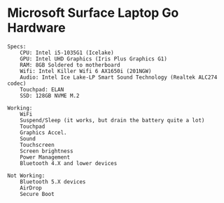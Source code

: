 # Microsoft Surface Laptop Go Hardware

	Specs:
		CPU: Intel i5-1035G1 (Icelake)
		GPU: Intel UHD Graphics (Iris Plus Graphics G1)
		RAM: 8GB Soldered to motherboard
		Wifi: Intel Killer Wifi 6 AX1650i (201NGW)
		Audio: Intel Ice Lake-LP Smart Sound Technology (Realtek ALC274 codec)
		Touchpad: ELAN
		SSD: 128GB NVME M.2

	Working:
		WiFi
		Suspend/Sleep (it works, but drain the battery quite a lot)
		Touchpad
		Graphics Accel.
		Sound
		Touchscreen
		Screen brightness
		Power Management
		Bluetooth 4.X and lower devices
		
	Not Working:
		Bluetooth 5.X devices
		AirDrop
 		Secure Boot

